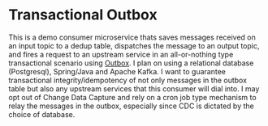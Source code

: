 # Transactional Outbox 

This is a demo consumer microservice thats saves messages received on an input topic to a dedup table, dispatches the message to an output topic, and fires a request to an upstream service in an all-or-nothing type transactional scenario using [Outbox](https://softwaremill.com/microservices-101/). I plan on using a relational database (Postgresql), Spring/Java and Apache Kafka. I want to guarantee transactional integrity/idempotency of not only messages in the outbox table but also any upstream services that this consumer will dial into. I may opt out of Change Data Capture and rely on a cron job type mechanism to relay the messages in the outbox, especially since CDC is dictated by the choice of database.
